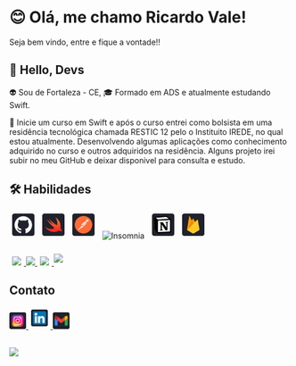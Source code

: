 
# 😊 Olá, me chamo Ricardo Vale!

Seja bem vindo, entre e fique a vontade!!


## 🚀 Hello, Devs

👽 Sou de Fortaleza - CE, 🎓 Formado em ADS e atualmente estudando Swift.

🎒 Inicie um curso em Swift e após o curso entrei como bolsista em uma residência tecnológica chamada RESTIC 12 pelo o Instituito IREDE, no qual estou atualmente. Desenvolvendo algumas aplicações como conhecimento adquirido no curso e outros adquiridos na residência. Alguns projeto irei subir no meu GitHub e deixar disponivel para consulta e estudo.


## 🛠 Habilidades
<img alt="Github" height="40" width="40" vspace="5" hspace="5" src="https://github.com/gui-bus/TechIcons/blob/main/Dark/Github.svg">  <img alt="Swift" height="40" width="40" vspace="5" hspace="5" src="https://github.com/gui-bus/TechIcons/blob/main/Dark/Swift.svg"> <img alt="Postman" height="40" width="40" vspace="5" hspace="5" src="https://github.com/gui-bus/TechIcons/blob/main/Dark/Postman.svg"> <img alt="Insomnia" height="40" width="40" vspace="5" hspace="5" src="https://cdn.jsdelivr.net/gh/devicons/devicon@latest/icons/insomnia/insomnia-original.svg">  <img alt="Notion" height="40" width="40" vspace="5" hspace="5" src="https://github.com/gui-bus/TechIcons/blob/main/Dark/Notion.svg">  <img alt="Firebase" height="40" width="40" vspace="5" hspace="5" src="https://github.com/gui-bus/TechIcons/blob/main/Dark/Firebase.svg"> 



<a href="https://github.com/ricardosvale">
<img float="left" loading="lazy" height="160em" hspace="5" src="https://github-readme-streak-stats.herokuapp.com/?user=ricardosvale&theme=dark&hide_border=false"/>
</a>
       
<a href="https://github.com/ricardosvale">
<img float="right" loading="lazy" height="160em" src="https://github-readme-stats.vercel.app/api?username=ricardosvale&show_icons=true&theme=dracula&include_all_commits=true&count_private=true"/>
</a>

<a href="https://github.com/ricardosvale">
<img float="left" loading="lazy"  height="155em" hspace="5" src="https://github-readme-stats.vercel.app/api/top-langs/?username=ricardosvale&layout=compact&langs_count=7&theme=dracula"/>
</a>

<a href="https://github.com/ricardosvale">
<img float="right" loading="lazy" height="180em" vspace="5"  src="https://github-contributor-stats.vercel.app/api?username=ricardosvale&limit=5&theme=dark&combine_all_yearly_contributions=true"/>
</a>

## Contato
 <a href="https://www.instagram.com/ricardost3/">
    <img alt="Instagram" height="30" width="30" src="https://github.com/gui-bus/TechIcons/blob/main/Dark/Instagram.svg"> 
  </a>
 <a href="https://www.linkedin.com/in/ricardo-silva-vale/">
    <img alt="Linkedin" height="30" width="30" vspace="5" hspace="5"src="https://github.com/gui-bus/TechIcons/blob/main/Dark/Linkedin.svg"> 
  </a>
   <a href="mailto:ricardost3@gmail.com">
    <img alt="Gmail" height="30" width="30" src="https://github.com/gui-bus/TechIcons/blob/main/Dark/Gmail.svg"> 
  </a>

<div>
<img vspace="30" src="https://visitcount.itsvg.in/api?id=ricardosvale&icon=9&color=1)](https://visitcount.itsvg.in">
</div>

  
<!---
ricardosvale/ricardosvale is a ✨ special ✨ repository because its `README.md` (this file) appears on your GitHub profile.
You can click the Preview link to take a look at your changes.
--->
